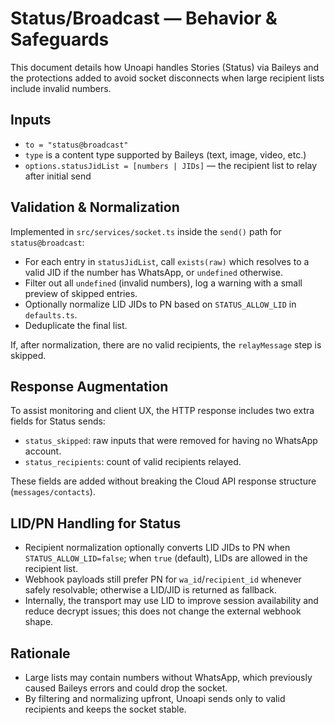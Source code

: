 # Status/Broadcast — Behavior & Safeguards

This document details how Unoapi handles Stories (Status) via Baileys and the protections added to avoid socket disconnects when large recipient lists include invalid numbers.

## Inputs

- `to = "status@broadcast"`
- `type` is a content type supported by Baileys (text, image, video, etc.)
- `options.statusJidList = [numbers | JIDs]` — the recipient list to relay after initial send

## Validation & Normalization

Implemented in `src/services/socket.ts` inside the `send()` path for `status@broadcast`:

- For each entry in `statusJidList`, call `exists(raw)` which resolves to a valid JID if the number has WhatsApp, or `undefined` otherwise.
- Filter out all `undefined` (invalid numbers), log a warning with a small preview of skipped entries.
- Optionally normalize LID JIDs to PN based on `STATUS_ALLOW_LID` in `defaults.ts`.
- Deduplicate the final list.

If, after normalization, there are no valid recipients, the `relayMessage` step is skipped.

## Response Augmentation

To assist monitoring and client UX, the HTTP response includes two extra fields for Status sends:

- `status_skipped`: raw inputs that were removed for having no WhatsApp account.
- `status_recipients`: count of valid recipients relayed.

These fields are added without breaking the Cloud API response structure (`messages/contacts`).

## LID/PN Handling for Status

- Recipient normalization optionally converts LID JIDs to PN when `STATUS_ALLOW_LID=false`; when `true` (default), LIDs are allowed in the recipient list.
- Webhook payloads still prefer PN for `wa_id`/`recipient_id` whenever safely resolvable; otherwise a LID/JID is returned as fallback.
- Internally, the transport may use LID to improve session availability and reduce decrypt issues; this does not change the external webhook shape.

## Rationale

- Large lists may contain numbers without WhatsApp, which previously caused Baileys errors and could drop the socket.
- By filtering and normalizing upfront, Unoapi sends only to valid recipients and keeps the socket stable.

